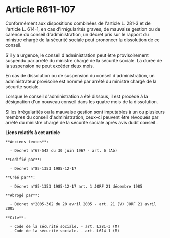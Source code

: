 # Article R611-107

Conformément aux dispositions combinées de l'article L. 281-3 et de l'article L. 614-1, en cas d'irrégularités graves, de
mauvaise gestion ou de carence du conseil d'administration, un décret pris sur le rapport du ministre chargé de la sécurité
sociale peut prononcer la dissolution de ce conseil. 

S'il y a urgence, le conseil d'administration peut être provisoirement suspendu par arrêté du ministre chargé de la sécurité
sociale. La durée de la suspension ne peut excéder deux mois. 

En cas de dissolution ou de suspension du conseil d'administration, un administrateur provisoire est nommé par arrêté du
ministre chargé de la sécurité sociale. 

Lorsque le conseil d'administration a été dissous, il est procédé à la désignation d'un nouveau conseil dans les quatre mois
de la dissolution. 

Si les irrégularités ou la mauvaise gestion sont imputables à un ou plusieurs membres du conseil d'administration, ceux-ci
peuvent être révoqués par arrêté du ministre chargé de la sécurité sociale après avis dudit conseil   .

**Liens relatifs à cet article**

	**Anciens textes**:

	  - Décret n°67-542 du 30 juin 1967 - art. 6 (Ab)

	**Codifié par**:

	  - Décret n°85-1353 1985-12-17

	**Créé par**:

	  - Décret n°85-1353 1985-12-17 art. 1 JORF 21 décembre 1985

	**Abrogé par**:

	  - Décret n°2005-362 du 20 avril 2005 - art. 21 (V) JORF 21 avril 2005

	**Cite**:

	  - Code de la sécurité sociale. - art. L281-3 (M)
	  - Code de la sécurité sociale. - art. L614-1 (M)
